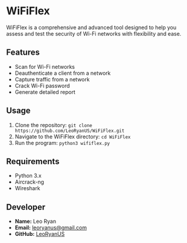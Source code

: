 # WiFiFlex

WiFiFlex is a comprehensive and advanced tool designed to help you assess and test the security of Wi-Fi networks with flexibility and ease.

## Features
- Scan for Wi-Fi networks
- Deauthenticate a client from a network
- Capture traffic from a network
- Crack Wi-Fi password
- Generate detailed report

## Usage
1. Clone the repository: `git clone https://github.com/LeoRyanUS/WiFiFlex.git`
2. Navigate to the WiFiFlex directory: `cd WiFiFlex`
3. Run the program: `python3 wififlex.py`

## Requirements
- Python 3.x
- Aircrack-ng
- Wireshark

## Developer
- **Name:** Leo Ryan
- **Email:** leoryanus@gmail.com
- **GitHub:** [LeoRyanUS](https://github.com/LeoRyanUS)
